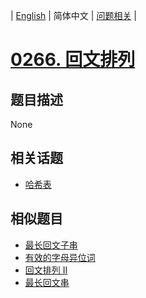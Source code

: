 
| [English](README_EN.md) | 简体中文 | [问题相关](QUESTION.md) |
# [0266. 回文排列](https://leetcode-cn.com/problems/palindrome-permutation/)
## 题目描述
None
## 相关话题
- [哈希表](https://leetcode-cn.com/tag/hash-table)
## 相似题目
- [最长回文子串](../0005/README.md)
- [有效的字母异位词](../0242/README.md)
- [回文排列 II](../0267/README.md)
- [最长回文串](../0409/README.md)
